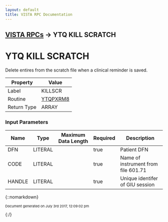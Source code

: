 ```yaml
---
layout: default
title: VISTA RPC Documentation
---
```


## [VISTA RPCs](TableOfContents) &#8594; YTQ KILL SCRATCH
# YTQ KILL SCRATCH

Delete entires from the scratch file when a clinical reminder is saved.

Property | Value
--- | ---
Label | KILLSCR
Routine | [YTQPXRM8](http://code.osehra.org/dox/Routine_YTQPXRM8_source.html)
Return Type | ARRAY


### Input Parameters

Name | Type | Maximum Data Length | Required | Description
--- | --- | --- | --- | ---
DFN | LITERAL |  | true | Patient DFN
CODE | LITERAL |  | true | Name of instrument from file 601.71
HANDLE | LITERAL |  | true | Unique identifer of GIU session



{::nomarkdown} <br/><p style="font-size: 11px">Document generated on July 3rd 2017, 12:09:02 pm</p>{:/}